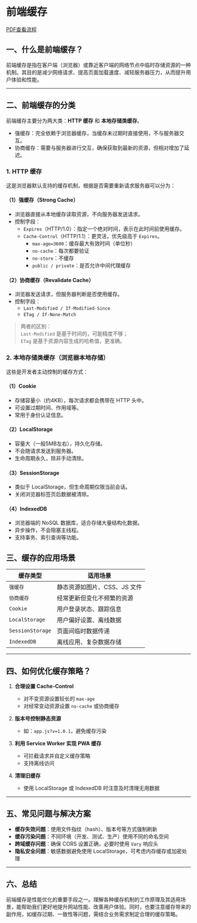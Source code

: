 # 前端缓存


<a href="../../../.vitepress/theme/pdf/1.pdf" target="_blank">PDF查看流程</a>



## 一、什么是前端缓存？

前端缓存是指在客户端（浏览器）或靠近客户端的网络节点中临时存储资源的一种机制。其目的是减少网络请求、提高页面加载速度、减轻服务器压力，从而提升用户体验和性能。

---

## 二、前端缓存的分类

前端缓存主要分为两大类：**HTTP 缓存** 和 **本地存储类缓存**。

+ 强缓存：完全依赖于浏览器缓存，当缓存未过期时直接使用，不与服务器交互。
+ 协商缓存：需要与服务器进行交互，确保获取到最新的资源，但相对增加了延迟。

### 1. HTTP 缓存

这是浏览器默认支持的缓存机制，根据是否需要重新请求服务器可以分为：

#### （1）强缓存（Strong Cache）

- 浏览器直接从本地缓存读取资源，不向服务器发送请求。
- 控制字段：
  - `Expires`（HTTP/1.0）：指定一个绝对时间，表示在此时间前使用缓存。
  - `Cache-Control`（HTTP/1.1）：更灵活，优先级高于 `Expires`。
    - `max-age=3600`：缓存最大有效时间（单位秒）
    - `no-cache`：每次都要验证
    - `no-store`：不缓存
    - `public / private`：是否允许中间代理缓存

#### （2）协商缓存（Revalidate Cache）

- 浏览器发送请求，但服务器判断是否使用缓存。
- 控制字段：
  - `Last-Modified / If-Modified-Since`
  - `ETag / If-None-Match`

> 两者的区别：  
> `Last-Modified` 是基于时间的，可能精度不够；  
> `ETag` 是基于资源内容生成的哈希值，更准确。

### 2. 本地存储类缓存（浏览器本地存储）

这些是开发者主动控制的缓存方式：

#### （1）Cookie

- 存储容量小（约4KB），每次请求都会携带在 HTTP 头中。
- 可设置过期时间、作用域等。
- 常用于身份认证信息。

#### （2）LocalStorage

- 容量大（一般5MB左右），持久化存储。
- 不会随请求发送到服务器。
- 生命周期永久，除非手动清除。

#### （3）SessionStorage

- 类似于 LocalStorage，但生命周期仅限当前会话。
- 关闭浏览器标签页后数据被清除。

#### （4）IndexedDB

- 浏览器端的 NoSQL 数据库，适合存储大量结构化数据。
- 异步操作，不会阻塞主线程。
- 支持事务、索引查询等功能。


## 三、缓存的应用场景

| 缓存类型         | 适用场景 |
|------------------|----------|
| `强缓存`           | 静态资源如图片、CSS、JS 文件 |
| `协商缓存`         | 经常更新但变化不频繁的资源 |
| `Cookie`           | 用户登录状态、跟踪信息 |
| `LocalStorage`     | 用户偏好设置、离线数据 |
| `SessionStorage`   | 页面间临时数据传递 |
| `IndexedDB`       | 离线应用、复杂数据存储 |

---

## 四、如何优化缓存策略？

1. **合理设置 Cache-Control**
   - 对不变资源设置较长的 `max-age`
   - 对经常变动资源设置 `no-cache` 或协商缓存

2. **版本号控制静态资源**
   - 如：`app.js?v=1.0.1`，避免缓存污染

3. **利用 Service Worker 实现 PWA 缓存**
   - 可拦截请求并自定义缓存策略
   - 支持离线访问

4. **清理旧缓存**
   - 使用 LocalStorage 或 IndexedDB 时注意及时清理无用数据

---

## 五、常见问题与解决方案

- **缓存失效问题**：使用文件指纹（hash）、版本号等方式强制刷新
- **缓存污染问题**：不同环境（开发、测试、生产）使用不同的命名空间
- **跨域缓存问题**：确保 CORS 设置正确，必要时使用 `Vary` 响应头
- **隐私安全问题**：敏感数据避免使用 LocalStorage，可考虑内存缓存或加密处理

---

## 六、总结

前端缓存是性能优化的重要手段之一。理解各种缓存机制的工作原理及其适用场景，能帮助我们更好地提升网站性能、改善用户体验。同时，也要注意缓存带来的副作用，如缓存过期、一致性等问题，需结合业务需求制定合理的缓存策略。



